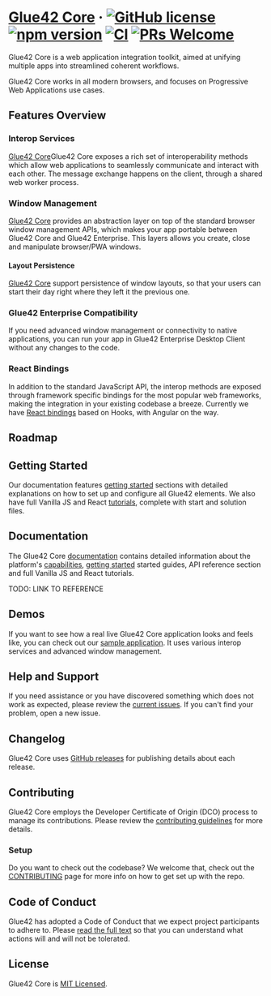 # [Glue42 Core](https://docs.glue42.com/getting-started/what-is-glue42/general-overview/index.html/) &middot; [![GitHub license](https://img.shields.io/badge/license-MIT-blue.svg)](https://github.com/Glue42/core/blob/master/LICENSE) [![npm version](https://badge.fury.io/js/%40glue42%2Fweb.svg)](https://badge.fury.io/js/%40glue42%2Fweb) [![CI](https://github.com/Glue42/Core/workflows/Node.js%20CI/badge.svg?branch=master)](https://github.com/Glue42/core/actions) [![PRs Welcome](https://img.shields.io/badge/PRs-welcome-brightgreen.svg)](https://github.com/Glue42/core/blob/master/CONTRIBUTING.md)

Glue42 Core is a web application integration toolkit, aimed at unifying multiple apps into streamlined coherent workflows.

Glue42 Core works in all modern browsers, and focuses on Progressive Web Applications use cases.

## Features Overview

### Interop Services

[Glue42 Core](https://docs.glue42.com/glue42-core/what-is-glue42-core/capabilities/index.html)Glue42 Core exposes a rich set of interoperability methods which allow web applications to seamlessly communicate and interact with each other. The message exchange happens on the client, through a shared web worker process.

### Window Management

[Glue42 Core](https://docs.glue42.com/glue42-core/what-is-glue42-core/capabilities/index.html) provides an abstraction layer on top of the standard browser window management APIs, which makes your app portable between Glue42 Core and Glue42 Enterprise. This layers allows you create, close and manipulate browser/PWA windows.

#### Layout Persistence

[Glue42 Core](https://docs.glue42.com/glue42-core/what-is-glue42-core/capabilities/index.html) support persistence of window layouts, so that your users can start their day right where they left it the previous one.

### Glue42 Enterprise Compatibility

If you need advanced window management or connectivity to native applications, you can run your app in Glue42 Enterprise Desktop Client without any changes to the code.

### React Bindings

In addition to the standard JavaScript API, the interop methods are exposed through framework specific bindings for the most popular web frameworks, making the integration in your existing codebase a breeze. Currently we have [React bindings](https://docs.glue42.com/glue42-core/getting-started/setting-application/react/index.html) based on Hooks, with Angular on the way.

## Roadmap

## Getting Started

Our documentation features [getting started](https://staging-docs.glue42.com/glue42-core/getting-started/quick-start/index.html) sections with detailed explanations on how to set up and configure all Glue42 elements. We also have full Vanilla JS and React [tutorials](https://docs.glue42.com/glue42-core/tutorials/index.html), complete with start and solution files.

## Documentation

The Glue42 Core [documentation](https://docs.glue42.com/glue42-core/what-is-glue42-core/introduction/index.html) contains detailed information about the platform's [capabilities](https://docs.glue42.com/glue42-core/what-is-glue42-core/capabilities/index.html), [getting started](https://staging-docs.glue42.com/glue42-core/getting-started/quick-start/index.html) started guides, API reference section and full Vanilla JS and React tutorials. 

TODO: LINK TO REFERENCE

## Demos

If you want to see how a real live Glue42 Core application looks and feels like, you can check out our [sample application](https://start-of-day.glue42.com/). It uses various interop services and advanced window management.

## Help and Support

If you need assistance or you have discovered something which does not work as expected, please review the [current issues](https://github.com/Glue42/core/issues). If you can't find your problem, open a new issue.

## Changelog

Glue42 Core uses [GitHub releases](https://github.com/Glue42/core/releases) for publishing details about each release.

## Contributing

Glue42 Core employs the Developer Certificate of Origin (DCO) process to manage its contributions. Please review the [contributing guidelines](https://github.com/Glue42/core/blob/master/CONTRIBUTING.md) for more details.

### Setup

Do you want to check out the codebase? We welcome that, check out the [CONTRIBUTING](https://github.com/Glue42/core/blob/master/CONTRIBUTING.md) page for more info on how to get set up with the repo.

## Code of Conduct

Glue42 has adopted a Code of Conduct that we expect project participants to adhere to. Please [read the full text](https://github.com/Glue42/core/blob/master/CODE_OF_CONDUCT.md) so that you can understand what actions will and will not be tolerated.

## License

Glue42 Core is [MIT Licensed](https://github.com/glue42/core/blob/master/LICENSE).
